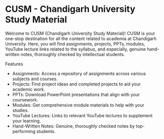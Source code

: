 <h1>CUSM - Chandigarh University Study Material</h1>


<p> Welcome to CUSM (Chandigarh University Study Material)! CUSM is your one-stop destination for all the content related to academia at Chandigarh University. Here, you will find assignments, projects, PPTs, modules, YouTube lecture links related to the syllabus, and especially, genuine hand-written notes, thoroughly checked by intellectual students. </p>


Features
<ul> 
  <li>Assignments: Access a repository of assignments across various subjects and courses.</li>
  <li>Projects: Find project ideas and completed projects to aid your academic work. </li>
  <li>PPTs: Download PowerPoint presentations that align with your coursework.</li>
  <li>Modules: Get comprehensive module materials to help with your studies. </li>
  <li>YouTube Lectures: Links to relevant YouTube lectures to supplement your learning. </li>
  <li>Hand-Written Notes: Genuine, thoroughly checked notes by top-performing students.</li>
</ul>
